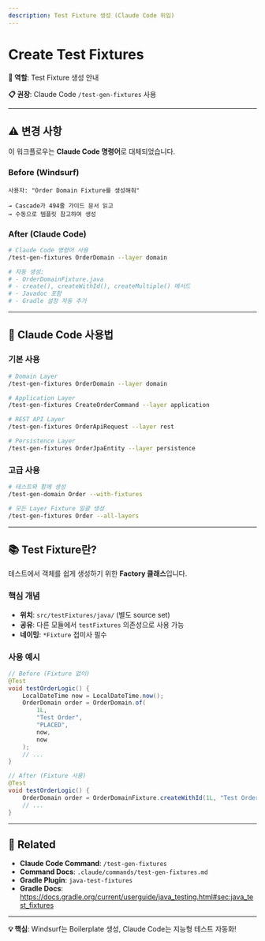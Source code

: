 ```yaml
---
description: Test Fixture 생성 (Claude Code 위임)
---
```


# Create Test Fixtures

**🎯 역할**: Test Fixture 생성 안내

**📋 권장**: Claude Code `/test-gen-fixtures` 사용

---

## ⚠️ 변경 사항

이 워크플로우는 **Claude Code 명령어**로 대체되었습니다.

### Before (Windsurf)
```
사용자: "Order Domain Fixture를 생성해줘"

→ Cascade가 494줄 가이드 문서 읽고
→ 수동으로 템플릿 참고하여 생성
```

### After (Claude Code)
```bash
# Claude Code 명령어 사용
/test-gen-fixtures OrderDomain --layer domain

# 자동 생성:
# - OrderDomainFixture.java
# - create(), createWithId(), createMultiple() 메서드
# - Javadoc 포함
# - Gradle 설정 자동 추가
```

---

## 🚀 Claude Code 사용법

### 기본 사용

```bash
# Domain Layer
/test-gen-fixtures OrderDomain --layer domain

# Application Layer
/test-gen-fixtures CreateOrderCommand --layer application

# REST API Layer
/test-gen-fixtures OrderApiRequest --layer rest

# Persistence Layer
/test-gen-fixtures OrderJpaEntity --layer persistence
```

### 고급 사용

```bash
# 테스트와 함께 생성
/test-gen-domain Order --with-fixtures

# 모든 Layer Fixture 일괄 생성
/test-gen-fixtures Order --all-layers
```

---

## 📚 Test Fixture란?

테스트에서 객체를 쉽게 생성하기 위한 **Factory 클래스**입니다.

### 핵심 개념
- **위치**: `src/testFixtures/java/` (별도 source set)
- **공유**: 다른 모듈에서 `testFixtures` 의존성으로 사용 가능
- **네이밍**: `*Fixture` 접미사 필수

### 사용 예시

```java
// Before (Fixture 없이)
@Test
void testOrderLogic() {
    LocalDateTime now = LocalDateTime.now();
    OrderDomain order = OrderDomain.of(
        1L,
        "Test Order",
        "PLACED",
        now,
        now
    );
    // ...
}

// After (Fixture 사용)
@Test
void testOrderLogic() {
    OrderDomain order = OrderDomainFixture.createWithId(1L, "Test Order");
    // ...
}
```

---

## 🔗 Related

- **Claude Code Command**: `/test-gen-fixtures`
- **Command Docs**: `.claude/commands/test-gen-fixtures.md`
- **Gradle Plugin**: `java-test-fixtures`
- **Gradle Docs**: https://docs.gradle.org/current/userguide/java_testing.html#sec:java_test_fixtures

---

**💡 핵심**: Windsurf는 Boilerplate 생성, Claude Code는 지능형 테스트 자동화!

